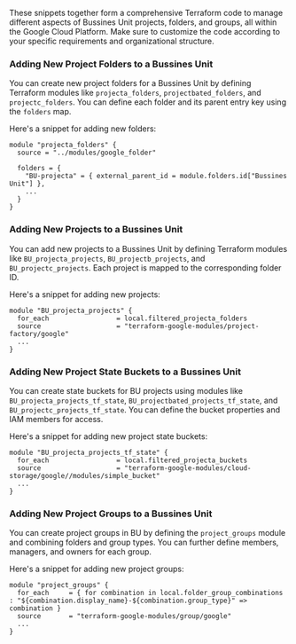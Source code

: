 These snippets together form a comprehensive Terraform code to manage different aspects of Bussines Unit projects, folders, and groups, all within the Google Cloud Platform. Make sure to customize the code according to your specific requirements and organizational structure.

### Adding New Project Folders to a Bussines Unit

You can create new project folders for a Bussines Unit by defining Terraform modules like `projecta_folders`, `projectbated_folders`, and `projectc_folders`. You can define each folder and its parent entry key using the `folders` map.

Here's a snippet for adding new folders:

```hcl
module "projecta_folders" {
  source = "../modules/google_folder"

  folders = {
    "BU-projecta" = { external_parent_id = module.folders.id["Bussines Unit"] },
    ...
  }
}
```

### Adding New Projects to a Bussines Unit

You can add new projects to a Bussines Unit by defining Terraform modules like `BU_projecta_projects`, `BU_projectb_projects`, and `BU_projectc_projects`. Each project is mapped to the corresponding folder ID.

Here's a snippet for adding new projects:

```hcl
module "BU_projecta_projects" {
  for_each                 = local.filtered_projecta_folders
  source                   = "terraform-google-modules/project-factory/google"
  ...
}
```

### Adding New Project State Buckets to a Bussines Unit

You can create state buckets for BU projects using modules like `BU_projecta_projects_tf_state`, `BU_projectbated_projects_tf_state`, and `BU_projectc_projects_tf_state`. You can define the bucket properties and IAM members for access.

Here's a snippet for adding new project state buckets:

```hcl
module "BU_projecta_projects_tf_state" {
  for_each                 = local.filtered_projecta_buckets
  source                   = "terraform-google-modules/cloud-storage/google//modules/simple_bucket"
  ...
}
```

### Adding New Project Groups to a Bussines Unit

You can create project groups in BU by defining the `project_groups` module and combining folders and group types. You can further define members, managers, and owners for each group.

Here's a snippet for adding new project groups:

```hcl
module "project_groups" {
  for_each     = { for combination in local.folder_group_combinations : "${combination.display_name}-${combination.group_type}" => combination }
  source       = "terraform-google-modules/group/google"
  ...
}
```
